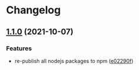 # Changelog

## [1.1.0](https://www.github.com/animeapis/api-nodejs-client/compare/webcache-v1.0.0...webcache-v1.1.0) (2021-10-07)


### Features

* re-publish all nodejs packages to npm ([e02290f](https://www.github.com/animeapis/api-nodejs-client/commit/e02290fa767b60f77fabeabe23697ea51dda791a))
